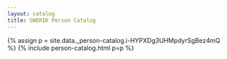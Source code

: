 ```yaml
---
layout: catalog
title: SWERIK Person Catalog
---
```

{% assign p = site.data._person-catalog.i-HYPXDg3UHMpdyrSgBez4mQ %}
{% include person-catalog.html p=p %}


